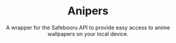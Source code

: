 <h1 align="center">
Anipers
</h1>

<p align="center">
A wrapper for the Safebooru API to provide easy access to anime wallpapers on your local device.  
</p>


